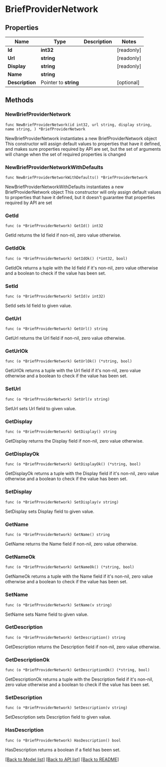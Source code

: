 # BriefProviderNetwork

## Properties

Name | Type | Description | Notes
------------ | ------------- | ------------- | -------------
**Id** | **int32** |  | [readonly] 
**Url** | **string** |  | [readonly] 
**Display** | **string** |  | [readonly] 
**Name** | **string** |  | 
**Description** | Pointer to **string** |  | [optional] 

## Methods

### NewBriefProviderNetwork

`func NewBriefProviderNetwork(id int32, url string, display string, name string, ) *BriefProviderNetwork`

NewBriefProviderNetwork instantiates a new BriefProviderNetwork object
This constructor will assign default values to properties that have it defined,
and makes sure properties required by API are set, but the set of arguments
will change when the set of required properties is changed

### NewBriefProviderNetworkWithDefaults

`func NewBriefProviderNetworkWithDefaults() *BriefProviderNetwork`

NewBriefProviderNetworkWithDefaults instantiates a new BriefProviderNetwork object
This constructor will only assign default values to properties that have it defined,
but it doesn't guarantee that properties required by API are set

### GetId

`func (o *BriefProviderNetwork) GetId() int32`

GetId returns the Id field if non-nil, zero value otherwise.

### GetIdOk

`func (o *BriefProviderNetwork) GetIdOk() (*int32, bool)`

GetIdOk returns a tuple with the Id field if it's non-nil, zero value otherwise
and a boolean to check if the value has been set.

### SetId

`func (o *BriefProviderNetwork) SetId(v int32)`

SetId sets Id field to given value.


### GetUrl

`func (o *BriefProviderNetwork) GetUrl() string`

GetUrl returns the Url field if non-nil, zero value otherwise.

### GetUrlOk

`func (o *BriefProviderNetwork) GetUrlOk() (*string, bool)`

GetUrlOk returns a tuple with the Url field if it's non-nil, zero value otherwise
and a boolean to check if the value has been set.

### SetUrl

`func (o *BriefProviderNetwork) SetUrl(v string)`

SetUrl sets Url field to given value.


### GetDisplay

`func (o *BriefProviderNetwork) GetDisplay() string`

GetDisplay returns the Display field if non-nil, zero value otherwise.

### GetDisplayOk

`func (o *BriefProviderNetwork) GetDisplayOk() (*string, bool)`

GetDisplayOk returns a tuple with the Display field if it's non-nil, zero value otherwise
and a boolean to check if the value has been set.

### SetDisplay

`func (o *BriefProviderNetwork) SetDisplay(v string)`

SetDisplay sets Display field to given value.


### GetName

`func (o *BriefProviderNetwork) GetName() string`

GetName returns the Name field if non-nil, zero value otherwise.

### GetNameOk

`func (o *BriefProviderNetwork) GetNameOk() (*string, bool)`

GetNameOk returns a tuple with the Name field if it's non-nil, zero value otherwise
and a boolean to check if the value has been set.

### SetName

`func (o *BriefProviderNetwork) SetName(v string)`

SetName sets Name field to given value.


### GetDescription

`func (o *BriefProviderNetwork) GetDescription() string`

GetDescription returns the Description field if non-nil, zero value otherwise.

### GetDescriptionOk

`func (o *BriefProviderNetwork) GetDescriptionOk() (*string, bool)`

GetDescriptionOk returns a tuple with the Description field if it's non-nil, zero value otherwise
and a boolean to check if the value has been set.

### SetDescription

`func (o *BriefProviderNetwork) SetDescription(v string)`

SetDescription sets Description field to given value.

### HasDescription

`func (o *BriefProviderNetwork) HasDescription() bool`

HasDescription returns a boolean if a field has been set.


[[Back to Model list]](../README.md#documentation-for-models) [[Back to API list]](../README.md#documentation-for-api-endpoints) [[Back to README]](../README.md)


